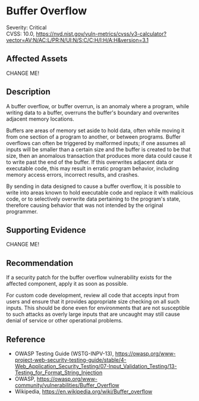 # Buffer Overflow

Severity: Critical  
CVSS: 10.0, https://nvd.nist.gov/vuln-metrics/cvss/v3-calculator?vector=AV:N/AC:L/PR:N/UI:N/S:C/C:H/I:H/A:H&version=3.1

## Affected Assets

CHANGE ME!

## Description

A buffer overflow, or buffer overrun, is an anomaly where a program, while writing data to a buffer, overruns the buffer's boundary and overwrites adjacent memory locations.

Buffers are areas of memory set aside to hold data, often while moving it from one section of a program to another, or between programs. Buffer overflows can often be triggered by malformed inputs; if one assumes all inputs will be smaller than a certain size and the buffer is created to be that size, then an anomalous transaction that produces more data could cause it to write past the end of the buffer. If this overwrites adjacent data or executable code, this may result in erratic program behavior, including memory access errors, incorrect results, and crashes.

By sending in data designed to cause a buffer overflow, it is possible to write into areas known to hold executable code and replace it with malicious code, or to selectively overwrite data pertaining to the program's state, therefore causing behavior that was not intended by the original programmer.

## Supporting Evidence

CHANGE ME!

## Recommendation

If a security patch for the buffer overflow vulnerability exists for the affected component, apply it as soon as possible.

For custom code development, review all code that accepts input from users and ensure that it provides appropriate size checking on all such inputs. This should be done even for environments that are not susceptible to such attacks as overly large inputs that are uncaught may still cause denial of service or other operational problems.

## Reference

* OWASP Testing Guide (WSTG-INPV-13), https://owasp.org/www-project-web-security-testing-guide/stable/4-Web_Application_Security_Testing/07-Input_Validation_Testing/13-Testing_for_Format_String_Injection
* OWASP, https://owasp.org/www-community/vulnerabilities/Buffer_Overflow
* Wikipedia, https://en.wikipedia.org/wiki/Buffer_overflow
